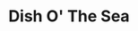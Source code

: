 ---
templateKey: blog-post
featuredpost: false
featuredimage: /assets/Dish_O'_The_Sea.png
title: Dish O' The Sea
description: Cooking
testfield: 484
---